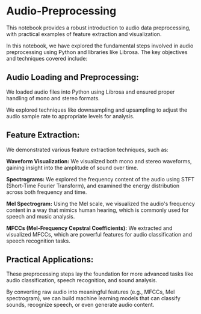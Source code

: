 # Audio-Preprocessing
This notebook provides a robust introduction to audio data preprocessing, with practical examples of feature extraction and visualization. 

In this notebook, we have explored the fundamental steps involved in audio preprocessing using Python and libraries like Librosa. The key objectives and techniques covered include:

## Audio Loading and Preprocessing:

We loaded audio files into Python using Librosa and ensured proper handling of mono and stereo formats.

We explored techniques like downsampling and upsampling to adjust the audio sample rate to appropriate levels for analysis.

## Feature Extraction:

We demonstrated various feature extraction techniques, such as:

**Waveform Visualization:** We visualized both mono and stereo waveforms, gaining insight into the amplitude of sound over time.

**Spectrograms:** We explored the frequency content of the audio using STFT (Short-Time Fourier Transform), and examined the energy distribution across both frequency and time.

**Mel Spectrogram:** Using the Mel scale, we visualized the audio's frequency content in a way that mimics human hearing, which is commonly used for speech and music analysis.

**MFCCs (Mel-Frequency Cepstral Coefficients):** We extracted and visualized MFCCs, which are powerful features for audio classification and speech recognition tasks.

## Practical Applications:

These preprocessing steps lay the foundation for more advanced tasks like audio classification, speech recognition, and sound analysis.

By converting raw audio into meaningful features (e.g., MFCCs, Mel spectrogram), we can build machine learning models that can classify sounds, recognize speech, or even generate audio content.
